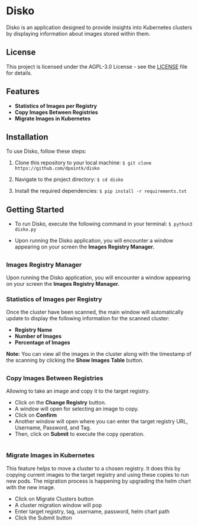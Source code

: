 # Disko

Disko is an application designed to provide insights into Kubernetes clusters by displaying information about images stored within them.

## License

This project is licensed under the AGPL-3.0 License - see the [LICENSE](LICENSE) file for details.


## Features
- **Statistics of Images per Registry**
- **Copy Images Between Registries**
- **Migrate Images in Kubernetes**

## Installation

To use Disko, follow these steps:

1. Clone this repository to your local machine:
`$ git clone https://github.com/dpointk/disko`

2. Navigate to the project directory:
`$ cd disko`

3. Install the required dependencies:
`$ pip install -r requirements.txt`


## Getting Started

- To run Disko, execute the following command in your terminal: `$ python3 disko.py`

- Upon running the Disko application, you will encounter a window appearing on your screen the **Images Registry Manager.**

##

### Images Registry Manager

Upon running the Disko application, you will encounter a window appearing on your screen the **Images Registry Manager.**

### Statistics of Images per Registry

Once the cluster have been scanned, the main window will automatically update to display the following information for the scanned cluster:

- **Registry Name**
- **Number of Images**
- **Percentage of Images**

**Note:** You can view all the images in the cluster along with the timestamp of the scanning by clicking the **Show Images Table** button.

##

### Copy Images Between Registries

Allowing to take an image and copy it to the target registry.

- Click on the **Change Registry** button.
- A window will open for selecting an image to copy.
- Click on **Confirm**
- Another window will open where you can enter the target registry URL, Username, Password, and Tag.
- Then, click on **Submit** to execute the copy operation.

#

### Migrate Images in Kubernetes

This feature helps to move a cluster to a chosen registry. It does this by copying current images to the target registry and using these copies to run new pods. The migration process is happening by upgrading the helm chart with the new image.

- Click on Migrate Clusters button
- A cluster migration window will pop
- Enter target registry, tag, username, password, helm chart path
- Click the Submit button











